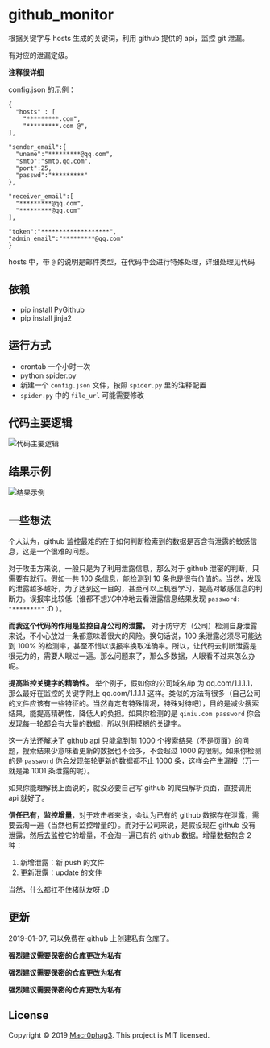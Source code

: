 # github_monitor

根据关键字与 hosts 生成的关键词，利用 github 提供的 api，监控 git 泄漏。

有对应的泄漏定级。

**注释很详细**

config.json 的示例：
```
{
  "hosts" : [
    "*********.com",
    "*********.com @",
],

"sender_email":{
  "uname":"*********@qq.com",
  "smtp":"smtp.qq.com",
  "port":25,
  "passwd":"*********"
},

"receiver_email":[
  "*********@qq.com",
  "*********@qq.com"
],

"token":"*******************",
"admin_email":"*********@qq.com"
}
```

hosts 中，带 `@` 的说明是邮件类型，在代码中会进行特殊处理，详细处理见代码

## 依赖
- pip install PyGithub
- pip install jinja2

## 运行方式
- crontab 一个小时一次
- python spider.py
- 新建一个 `config.json` 文件，按照 `spider.py` 里的注释配置
- `spider.py` 中的 `file_url` 可能需要修改


## 代码主要逻辑
![代码主要逻辑](https://github.com/Macr0phag3/GithubMonitor/raw/master/pics/pic2.jpg)


## 结果示例
![结果示例](https://github.com/Macr0phag3/GithubMonitor/raw/master/pics/pic1.jpg)

## 一些想法
个人认为，github 监控最难的在于如何判断检索到的数据是否含有泄露的敏感信息，这是一个很难的问题。

对于攻击方来说，一般只是为了利用泄露信息，那么对于 github 泄密的判断，只需要有就行。假如一共 100 条信息，能检测到 10 条也是很有价值的。当然，发现的泄露越多越好，为了达到这一目的，甚至可以上机器学习，提高对敏感信息的判断力。误报率比较低（谁都不想兴冲冲地去看泄露信息结果发现 `password: "********"` :D ）。

**而我这个代码的作用是监控自身公司的泄露。** 对于防守方（公司）检测自身泄露来说，不小心放过一条都意味着很大的风险。换句话说，100 条泄露必须尽可能达到 100% 的检测率，甚至不惜以误报率换取准确率。所以，让代码去判断泄露是很无力的，需要人眼过一遍。那么问题来了，那么多数据，人眼看不过来怎么办呢。

**提高监控关键字的精确性。** 举个例子，假如你的公司域名/ip 为 qq.com/1.1.1.1，那么最好在监控的关键字附上 qq.com/1.1.1.1 这样。类似的方法有很多（自己公司的文件应该有一些特征的。当然肯定有特殊情况，特殊对待吧），目的是减少搜索结果，能提高精确性，降低人的负担。如果你检测的是 `qiniu.com password` 你会发现每一轮都会有大量的数据，所以别用模糊的关键字。

这一方法还解决了 github api 只能拿到前 1000 个搜索结果（不是页面）的问题，搜索结果少意味着更新的数据也不会多，不会超过 1000 的限制。如果你检测的是 `password` 你会发现每轮更新的数据都不止 1000 条，这样会产生漏报（万一就是第 1001 条泄露的呢）。

如果你能理解我上面说的，就没必要自己写 github 的爬虫解析页面，直接调用 api 就好了。

**信任已有，监控增量**，对于攻击者来说，会认为已有的 github 数据存在泄露，需要去淘一遍（当然也有监控增量的）。而对于公司来说，是假设现在 github 没有泄露，然后去监控它的增量，不会淘一遍已有的 github 数据。增量数据包含 2 种：
1. 新增泄露：新 push 的文件
2. 更新泄露：update 的文件

当然，什么都扛不住猪队友呀 :D

## 更新
2019-01-07, 可以免费在 github 上创建私有仓库了。

**强烈建议需要保密的仓库更改为私有**

**强烈建议需要保密的仓库更改为私有**

**强烈建议需要保密的仓库更改为私有**

## License
Copyright © 2019 [Macr0phag3](https://github.com/Macr0phag3).
This project is MIT licensed.
